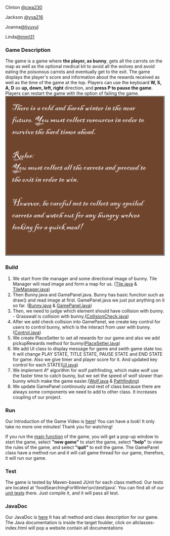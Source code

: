 
Clinton [@cwa230](https://csil-git1.cs.surrey.sfu.ca/cwa230)

Jackson [@yya216](https://csil-git1.cs.surrey.sfu.ca/yya216)

Joanna[@liyuyul](https://csil-git1.cs.surrey.sfu.ca/liyuyul)

Linda[@mml31](https://csil-git1.cs.surrey.sfu.ca/mml31)

### Game Description 

The game is a game where **the player, as bunny**, gets all the carrots on the map as well as the optional medical kit to avoid all the wolves and avoid eating the poisonous carrots and eventually get to the exit. The game displays the player's score and information about the rewards received as well as the time of the game at the top. Players can use the keyboard **W, S, A, D** as **up, down, left, right** direction, and **press P to pause the game**. Players can restart the game with the option of failing the game.
![avatar](foodSearchingForWinter\src\main\resources\Title\Help.png)

### Build
1. We start from tile manager and some directional image of bunny. Tile Manager will read image and form a map for us. ([Tile.java](foodSearchingForWinter\src\main\java\Tile\Tile.java) & [TileManager.java](foodSearchingForWinter\src\main\java\Tile\TileManager.java))
2. Then Bunny.java and GamePanel.java. Bunny has basic function such as draw() and read image at first. GamePanel.java we just put anything on it so far. ([Bunny.java](foodSearchingForWinter\src\main\java\Objects\Bunny.java) & [GamePanel.java](foodSearchingForWinter\src\main\java\com\mycompany\foodsearchingforwinter\GamePanel.java))
3. Then, we need to judge which element should have collision with bunny. - Grasswall is collision with bunny.([CollisionCheck.java](foodSearchingForWinter\src\main\java\com\mycompany\foodsearchingforwinter\CollisonCheck.java))
4. After we add check collision into GamePanel, we create key control for users to control bunny, which is the interact from user with bunny.([Control.java](foodSearchingForWinter\src\main\java\com\mycompany\foodsearchingforwinter\Control.java))
5. We create PlaceSetter to set all rewards for our game and also we add pickupRewards method for bunny([PlaceSetter.java](foodSearchingForWinter\src\main\java\com\mycompany\foodsearchingforwinter\PlaceSetter.java))
6. We add UI class to display message for game and swith game state too. It will change PLAY STATE, TITLE STATE, PAUSE STATE and END STATE for game. Also we give timer and player score for it. And updated key control for each STATE([UI.java](foodSearchingForWinter\src\main\java\com\mycompany\foodsearchingforwinter\UI.java))
7. We implement A* algorithm for wolf pathfinding, which make wolf use the faster time to catch bunny, but we set the speed of wolf slower than bunny which make the game easier.([Wolf.java](foodSearchingForWinter\src\main\java\Objects\Wolf.java) & [Pathfinding](foodSearchingForWinter\src\main\java\Pathfinding\PathFinder.java))
8. We update GamePanel continously and rest of class because there are always some components we need to add to other class. It increases coupling of our project.


### Run
Our Introduction of the Game Video is [here](https://drive.google.com/file/d/1_cEIcMWPRDuTTcdzCg5cIWwhVOY-38oG/view?usp=sharing)! You can have a look! 
It only take no more one minutes! Thank you for watching!

 If you run the [main function](foodSearchingForWinter\src\main\java\com\mycompany\foodsearchingforwinter\Main.java) of the game, you will get a pop-up window to start the game, select **"new game"** to start the game, select **"help"** to view the rules of the game, and select **"quit"** to exit the game. The GamePanel class have a method run and it will call game thread for our game, therefore, it will run our game.


### Test

The game is tested by Maven-based JUnit for each class method. Our tests are located at 'foodSearchingForWinter\src\test\java'. You can find all of our [unit tests](foodSearchingForWinter\src\test) there. Just compile it, and it will pass all test.

### JavaDoc
Our JavaDoc is [here](foodSearchingForWinter\target\foodSearchingForWinter-1.0-javadoc.jar) It has all method and class description for our game.
The Java documentation is inside the target foulder, click on allclasses-index.html will pop a website contain all documentations
